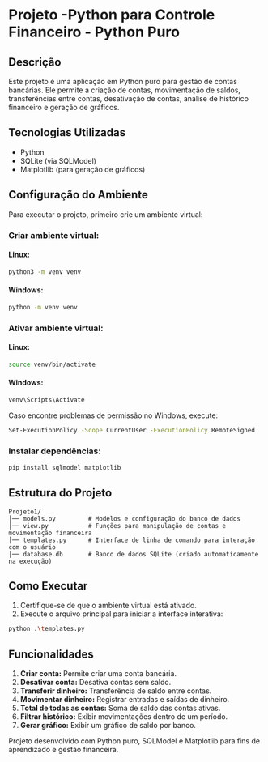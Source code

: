 # Projeto -Python para Controle Financeiro - Python Puro

## Descrição

Este projeto é uma aplicação em Python puro para gestão de contas bancárias. Ele permite a criação de contas, movimentação de saldos, transferências entre contas, desativação de contas, análise de histórico financeiro e geração de gráficos.

## Tecnologias Utilizadas

- Python
- SQLite (via SQLModel)
- Matplotlib (para geração de gráficos)

## Configuração do Ambiente

Para executar o projeto, primeiro crie um ambiente virtual:

### Criar ambiente virtual:

#### Linux:

```sh
python3 -m venv venv
```

#### Windows:

```sh
python -m venv venv
```

### Ativar ambiente virtual:

#### Linux:

```sh
source venv/bin/activate
```

#### Windows:

```sh
venv\Scripts\Activate
```

Caso encontre problemas de permissão no Windows, execute:

```sh
Set-ExecutionPolicy -Scope CurrentUser -ExecutionPolicy RemoteSigned
```

### Instalar dependências:

```sh
pip install sqlmodel matplotlib
```

## Estrutura do Projeto

```
Projeto1/
│── models.py         # Modelos e configuração do banco de dados
│── view.py           # Funções para manipulação de contas e movimentação financeira
│── templates.py      # Interface de linha de comando para interação com o usuário
│── database.db       # Banco de dados SQLite (criado automaticamente na execução)
```

## Como Executar

1. Certifique-se de que o ambiente virtual está ativado.
2. Execute o arquivo principal para iniciar a interface interativa:

```sh
python .\templates.py
```

## Funcionalidades

1. **Criar conta:** Permite criar uma conta bancária.
2. **Desativar conta:** Desativa contas sem saldo.
3. **Transferir dinheiro:** Transferência de saldo entre contas.
4. **Movimentar dinheiro:** Registrar entradas e saídas de dinheiro.
5. **Total de todas as contas:** Soma de saldo das contas ativas.
6. **Filtrar histórico:** Exibir movimentações dentro de um período.
7. **Gerar gráfico:** Exibir um gráfico de saldo por banco.


Projeto desenvolvido com Python puro, SQLModel e Matplotlib para fins de aprendizado e gestão financeira.

